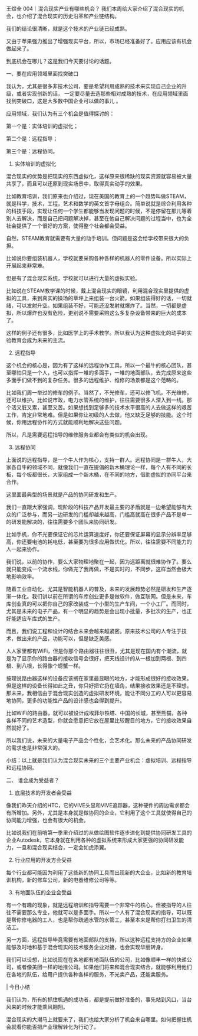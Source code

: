 王煜全 004｜混合现实产业有哪些机会？
我们本周给大家介绍了混合现实的机会，也介绍了混合现实的历史沿革和产业链结构。

我们的结论很清晰，就是这个技术的产业链已经成熟。

又由于苹果强力推出了增强现实平台，所以，市场已经准备好了。应用应该有机会做起来了。

到底机会在哪儿？这是我们今天要讨论的话题。

一、要在应用领域里面找突破口

我认为，尤其是很多非技术公司，要是希望利用成熟的技术来实现自己企业的升级，或者实现创新的话， 一定要尽量去选那些相对成熟的技术，在应用领域里面找到突破口，这是大多数中国企业可以做的事儿 。

应用领域，我们认为有三个机会是值得探讨的：

第一个是：实体培训的虚拟化；

第二个是：远程指导；

第三个是：远程协同。

1. 实体培训的虚拟化

混合现实的优势是把现实的东西虚拟化，这样原来很稀缺的现实资源就容易被大量共享了，而且可以还原到现实场景中，取得真实动手的效果。

比如教育培训，我们原来也介绍过，现在美国的教育上的一个趋势叫做STEAM，就是科学，技术，工程，艺术和数学的英文首字母组合。简单说就是综合利用各种的科技手段，实现让任何一个学生都能够当发现问题的时候，不是停留在那儿等着别人去解决，而是自己把问题解决掉，甚至在他自己解决问题的过程当中，也为全社会提供了一个很好的方案，使得整个社会都会受益。

自然，STEAM教育就需要有大量的动手培训。但问题是这会给学校带来很大的负担。

比如说你要组装机器人，学校就要采购各种各样的机器人的零件设备。所以实际上开展起来非常难。

但是有了混合现实系统，学校就可以进行大量的虚拟实验。

比如说在STEAM教学课的时候，戴上混合现实的眼镜，利用混合现实里提供的虚拟的工具，来到真实的操场的草坪上来组装一台火箭。如果组装得好的话，一切就绪，可以发射升空。如果组装不好，可能还没发射就爆炸了。当然，一切都是虚拟，所以爆炸也没有危险，更别说不需要采购这么多复杂设备带来的巨大的成本了。

这样的例子还有很多，比如医学上的手术教学。所以我认为这种虚拟化的动手的实验教育会成为未来的主流。

2. 远程指导

这个机会的核心是，因为有了这样的远程协作工具，所以一个最牛的核心团队，甚至哪怕只是一个人，也可以指挥一堆的多面手，一堆的地面部队，去完成原来这些多面手们做不到的复杂任务。很多的远程维护、维修的场景都是这个范畴的。

比如我们周一举过的修车的例子。当然了，不光修车，还可以修飞机。不光维修，还可以维护。比如说市政，电力水管系统的维护，往往需要很多人深入到一线。那个活又脏又累，甚至又苦。如果想找到足够多的技术水平很高的人去做这样的艰苦工作，肯定非常地难。但是如果你让初级的人去做，他又缺乏足够的技能。这个时候，你用远程协作的方式就能顺利地解决这些问题。

所以，凡是需要远程指导的维修服务业都会有类似的机会出现。

3. 远程协同

上面说的远程指导，是一个牛人作为核心，支持一群人。远程协同是一群牛人，大家各自牛的领域不同，就像我们一直在提倡的新木桶理论一样，每个人有不同的长板，每个板都很长，大家组成一个新木桶，在不同的地方，借助虚拟的协同平台来合作。

这里面最典型的场景就是产品的协同研发和生产。

我们一直跟大家强调，现阶段的科技产品开发最主要的矛盾就是一边希望能够有大众的广泛参与，而另一边研发的门槛却越来越高，门槛高就高在很多产品不是单一的研发能解决的，往往需要多个团队来协同研发。

比如手机，你不光要保证它的芯片运算速度好，你还要保证屏幕的显示分辨率足够高，你还要电池的耗电低，甚至要为很多应用做优化。所以，往往需要不同能力的人一起来协作。

我们说，以前的协作，要么大家物理地聚在一起，因为远距离就很难协作了。要么就只能变成一个流水线，你做完了我再做，不是实时的，不同步，这样当然会极大地影响效率。

随着工业自动化、尤其是智能机器人的普及，未来的发展趋势必然是研发和生产逐渐一体化。我们讲以前在所谓的车库创业更多是做软件，做互联网。但是未来，车库创业真的可以把你自己的家改装成一个小型的生产车间，一个小工厂。而同时，尤其是未来的电子产品，有一个明显的趋势是会出现小批量，多批次的生产，也正好能适应车库式的生产。

而且，我们说工程和设计的结合未来会越来越紧密。原来技术公司的人专注于技术，做出来的产品，功能可以，但是缺乏美感。

人人家里都有WiFi，但是你那个路由器往往很丑，尤其是现在国内有个潮流，就是为了显示你的路由器的接收信号会很好，把天线设计的从一根加到两根、到四根、到八根，长得像个螃蟹一样。



按理说路由器这样的设备应该搁在家里最显眼的地方，才能形成很好的接收效果。但是这样的设备长得如此之丑，你只好把它扔在墙角，结果接收效果还是不理想。那未来，我相信由于混合现实创造的虚拟研发环境，能让不同分工的人可以更容易地协同，更多的功能性产品的设计感也会得到提升。



比如WiFi的路由器，就可以被设计成埃菲尔铁塔、中国的长城，甚至熊猫，各种各样不同的艺术造型，你就会愿意把它放在屋里比较醒目的地方，它的接收效果自然就好了。

所以我们说，未来的大量电子产品会个性化，会艺术化。那么未来的产品协同研发的需求也是非常强大的。

小结：以上就是我们认为混合现实未来的三个主要产业机会：虚拟培训、远程指导和远程协同。

二、	谁会成为受益者？

1. 底层技术的开发者会受益

像我们昨天介绍的HTC，它的VIVE头显和VIVE追踪器，这种硬件的周边需求都会有所增加。另外，尤其是本身就是做协同的企业，它利用了这个工具就使得自己的协同能力增强，也会有很大的机会。

比如说我们在前哨第一季里介绍过的从做绘图软件逐步进化到提供协同研发工具的企业Autodesk，它本身就在利用各种的虚拟系统来形成大家更强的协同研发能力，一旦和混合现实结合，一定会如虎添翼。

2. 行业应用的开发方会受益

每个行业都可能因为利用了这些新的协同工具而出现新的大企业，比如新的教育培训机构，新的修车公司，新的电器维修公司等等。

3. 有地面队伍的企业会受益

有一个有趣的现象，就是远程培训和指导需要一个非常牛的核心。但被指导的人往往不需要那么专业，他就可以是多面手。所以一个人有了混合现实的指导，可以既是帮你修电器的工人，也是帮你疏通水管的水管工，甚至本来是帮你打扫卫生的清洁工。

另一方面，远程指导毕竟需要有地面部队的支持，所以这种远程支持方的企业如果能够及时地和基于混合现实的技术服务企业对接，也会实现华丽转身。

我们可以设想，比如说现在在各地都有地面队伍的公司，比如像顺丰一样的快递公司，或者像美团一样的地推公司。如果他们将来和混合现实结合，就能够利用他们在各地的队伍，给用户提供各种各样的服务，不光卖产品，还能卖服务。

| 今日小结

我们认为，所有的抓住机遇的成功者，都是提前做好准备的，事先站到风口，当台风来的时候才能乘风翱翔。

混合现实的大潮马上就要来了，我们也给大家分析了机会来自哪里。如何把握住机会就看你能否把产业理解转化为行动了。
